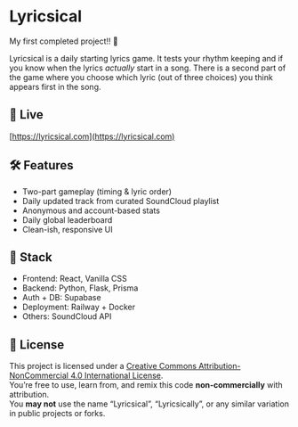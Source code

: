 # Lyricsical

My first completed project!! 🥳  

Lyricsical is a daily starting lyrics game. It tests your rhythm keeping and if you know when the lyrics *actually* start in a song. There is a second part of the game where you choose which lyric (out of three choices) you think appears first in the song.


## 🚀 Live
[https://lyricsical.com](https://lyricsical.com)

## 🛠️ Features
- Two-part gameplay (timing & lyric order)
- Daily updated track from curated SoundCloud playlist
- Anonymous and account-based stats
- Daily global leaderboard
- Clean-ish, responsive UI

## 🧪 Stack
- Frontend: React, Vanilla CSS
- Backend: Python, Flask, Prisma
- Auth + DB: Supabase
- Deployment: Railway + Docker
- Others: SoundCloud API

## 📄 License

This project is licensed under a [Creative Commons Attribution-NonCommercial 4.0 International License](https://creativecommons.org/licenses/by-nc/4.0/).  
You’re free to use, learn from, and remix this code **non-commercially** with attribution.  
You **may not** use the name “Lyricsical”, “Lyricsically”, or any similar variation in public projects or forks.




